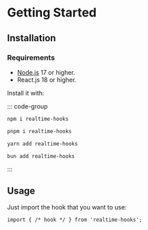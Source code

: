 # Getting Started

## Installation

### Requirements

- [Node.js](https://nodejs.org/) 17 or higher.
- React.js 18 or higher.

Install it with:

::: code-group

```sh [npm]
npm i realtime-hooks
```

```sh [pnpm]
pnpm i realtime-hooks
```

```sh [yarn]
yarn add realtime-hooks
```

```sh [bun]
bun add realtime-hooks
```

:::

## Usage

Just import the hook that you want to use:

<!-- prettier-ignore -->
```tsx
import { /* hook */ } from 'realtime-hooks';
```
